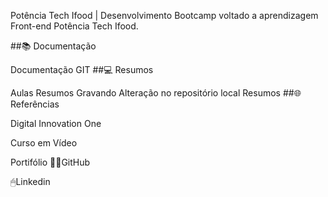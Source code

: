 Potência Tech Ifood | Desenvolvimento
Bootcamp voltado a aprendizagem Front-end Potência Tech Ifood.

##📚 Documentação

Documentação GIT
##💻 Resumos

Aulas	Resumos
Gravando Alteração no repositório local	Resumos
##🌐 Referências

Digital Innovation One

Curso em Vídeo

Portifólio
👨‍💻GitHub

🖱Linkedin
